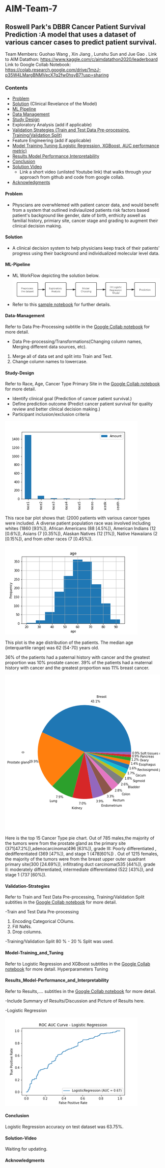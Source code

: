 # AIM-Team-7
## Roswell Park's DBBR Cancer Patient Survival Prediction :A model that uses a dataset of various cancer cases to predict patient survival.
Team Members: Guohao Wang , Xin Jiang , Lunshu Sun and Jue Gao .
Link to AIM Datathon: https://www.kaggle.com/c/aimdatathon2020/leaderboard <br>
Link to Google Collab Notebook: https://colab.research.google.com/drive/1mzJ-p35W4LMargBNMVecX7q2fw0hsyB7?usp=sharing
### Contents

* [Problem](#Problem)
* [Solution](#Solution) (Clinical Revelance of the Model)
* [ML Pipeline](#ML-Pipeline)
* [Data Management](#Data-Management)
* [Study Design](#Study-Design)
* Exploratory Analysis (add if applicable)
* [Validation Strategies (Train and Test Data Pre-processing, Training/Validation Split)](#Validation-Strategies)
* Feature Engineering (add if applicable)
* [Model Training,Tuning (Logistic Regression, XGBoost, AUC performance metric)](#Model-Training_and_Tuning)
* [Results,Model Performance,Interpretability](#Results_Model-Performance_and_Interpretability)
* [Conclusion](#Conclusion)
* [Solution Video](#Solution-Video)
  * Link a short video (unlisted Youtube link) that walks through your approach from github and code from google collab.
* [Acknowledgments](#acknowledgments)

#### Problem
- Physcians are overwhlemed with patient cancer data, and would benefit from a system that outlined indiviaulized patients risk factors based  patient's background like gender, date of birth, enthicity aswell as familial history, primiary site, cancer stage and grading to augment their clinical decision making. 

#### Solution
- A clinical decision system to help physicians keep track of their patients' progress using their background and individualized molecular level data.

#### ML-Pipeline
- ML WorkFlow depicting the solution below.![Image](https://github.com/Wang-Guohao/AIM-Team-7/blob/main/pipline.png)
- Refer to this [sample notebook](https://colab.research.google.com/drive/1mzJ-p35W4LMargBNMVecX7q2fw0hsyB7?usp=sharing) for further details.
#### Data-Management
Refer to Data Pre-Processing subtitle in the [Google Collab notebook](https://colab.research.google.com/drive/1mzJ-p35W4LMargBNMVecX7q2fw0hsyB7?usp=sharing) for more detail. 
- Data Pre-processing/Transformations(Changing column names, Merging different data sources, etc). 
1) Merge all of data set and split into Train and Test.
2) Change column names to lowercase. 
#### Study-Design
Refer to Race, Age, Cancer Type Primary Site in the [Google Collab notebook](https://colab.research.google.com/drive/1mzJ-p35W4LMargBNMVecX7q2fw0hsyB7?usp=sharing) for more detail. 
-   Identify clinical goal (Prediction of cancer patient survival.)
-   Define prediction outcome (Predict cancer patient survival for quality review and better clinical decision making.)
-   Participant inclusion/exclusion criteria 

![Image](https://github.com/Wang-Guohao/AIM-Team-7/blob/main/Race_Bar_Chart.png)

This race bar plot shows that:
(2000 patients with various cancer types were included. A diverse patient population race was involved including whites (1860 [93%]),  African Americans (88 [4.5%]), American Indians (12 [0.6%]), Asians (7 [0.35%]),  Alaskan Natives (12 [1%]), Native Hawaiians (2 [0.15%]), and from other races (7 [0.45%]).

![Image](https://github.com/Wang-Guohao/AIM-Team-7/blob/main/Age_Distribution.png)

This plot is the age distribution of the patients.
The median age (interquartile range) was 62 (54-70) years old.  

36% of the patients had a paternal history with cancer and the greatest proportion was 10% prostate cancer. 39% of the patients had a maternal history with cancer and the greatest proportion was 11% breast cancer. 

![Image](https://github.com/Wang-Guohao/AIM-Team-7/blob/main/Cancer_Type_Piechart.png)

Here is the top 15 Cancer Type pie chart.
Out of 785 males,the majority of the tumors were from the prostate gland as the primary site (371[47.2%]),adenocarcinoma(496 [63%]), grade III: Poorly differentiated , dedifferentiated (369 [47%]), and stage 1 (478[60%]) . 
Out of 1215 females, the majority of the tumors were from the breast upper outer quadrant primary site(300 [24.69%]), infiltrating duct carcinoma(535 [44%]), grade II: moderately differentiated, intermediate differentiated (522 [43%]), and stage 1 (737 [60%]).

#### Validation-Strategies 
Refer to Train and Test Data Pre-processing, Training/Validation Split subtitles in the [Google Collab notebook](https://colab.research.google.com/drive/1mzJ-p35W4LMargBNMVecX7q2fw0hsyB7?usp=sharing) for more detail. 

-Train and Test Data Pre-processing
1) Encoding Categorical COlums. 
2) Fill NaNs. 
3) Drop columns.

-Training/Validation Split
80 % - 20 %  Split was used.

#### Model-Training_and_Tuning
Refer to Logistic Regression and XGBoost subtitles in the [Google Collab notebook](https://colab.research.google.com/drive/1mzJ-p35W4LMargBNMVecX7q2fw0hsyB7?usp=sharing) for more detail. 
Hyperparameters
Tuning

#### Results_Model-Performance_and_Interpretability
Refer to Results,.... subtitles in the [Google Collab notebook](https://colab.research.google.com/drive/1mzJ-p35W4LMargBNMVecX7q2fw0hsyB7?usp=sharing) for more detail. 

-Include Summary of Results/Discussion and Picture of Results here.


-Logistic Regression

![Image](https://github.com/Wang-Guohao/AIM-Team-7/blob/main/Logistic_Regression_plot.png)


#### Conclusion

Logistic Regression accuracy on test dataset was 63.75%.

#### Solution-Video

Waiting for updating.


#### Acknowledgments


